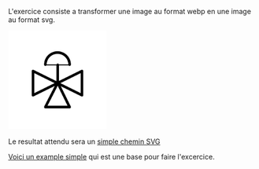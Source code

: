 L'exercice consiste a transformer une image au format webp en une image au format svg.

<img src="./3-way-control-valve.webp" width="200" />

Le resultat attendu sera un [simple chemin SVG](https://docs.aspose.com/svg/fr/net/drawing-basics/svg-path-data/)

[Voici un example simple](https://jsbin.com/lamiyob/edit?html,js,output) qui est une base pour faire l'excercice.